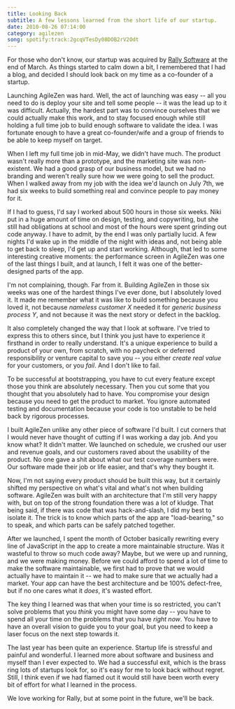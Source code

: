 ```yaml
---
title: Looking Back
subtitle: A few lessons learned from the short life of our startup.
date: 2010-08-26 07:14:00
category: agilezen
song: spotify:track:2gcqVTesDy08DOB2rV2Odt
---
```


<span class='drop-cap'>For those who don't know</span>, our startup was acquired by [Rally Software](http://rallydev.com/) at the end of March. As things started to calm down a bit, I remembered that I had a blog, and decided I should look back on my time as a co-founder of a startup.

Launching AgileZen was hard. Well, the act of launching was easy -- all you need to do is deploy your site and tell some people -- it was the lead up to it was difficult. Actually, the hardest part was to convince ourselves that we could actually make this work, and to stay focused enough while still holding a full time job to build enough software to validate the idea. I was fortunate enough to have a great co-founder/wife and a group of friends to be able to keep myself on target.

When I left my full time job in mid-May, we didn't have much. The product wasn't really more than a prototype, and the marketing site was non-existent. We had a good grasp of our business model, but we had no branding and weren't really sure how we were going to sell the product. When I walked away from my job with the idea we'd launch on July 7th, we had six weeks to build something real and convince people to pay money for it.

If I had to guess, I'd say I worked about 500 hours in those six weeks. Niki put in a huge amount of time on design, testing, and copywriting, but she still had obligations at school and most of the hours were spent grinding out code anyway. I have to admit, by the end I was only partially lucid. A few nights I'd wake up in the middle of the night with ideas and, not being able to get back to sleep, I'd get up and start working. Although, that led to some interesting creative moments: the performance screen in AgileZen was one of the last things I built, and at launch, I felt it was one of the better-designed parts of the app.

I'm not complaining, though. Far from it. Building AgileZen in those six weeks was one of the hardest things I've ever done, but I absolutely loved it. It made me remember what it was like to build something because you loved it, not because _nameless customer X_ needed it for _generic business process Y_, and not because it was the next story or defect in the backlog.

It also completely changed the way that I look at software. I've tried to express this to others since, but I think you just have to experience it firsthand in order to really understand. It's a unique experience to build a product of your own, from scratch, with no paycheck or deferred responsibility or venture capital to save you -- you either _create real value_ for your customers, or you _fail_. And I don't like to fail.

To be successful at bootstrapping, you have to cut every feature except those you think are absolutely necessary. Then you cut some that you thought that you absolutely had to have. You compromise your design because you need to get the product to market. You ignore automated testing and documentation because your code is too unstable to be held back by rigorous processes.

I built AgileZen unlike any other piece of software I'd built. I cut corners that I would never have thought of cutting if I was working a day job. And you know what? It didn't matter. We launched on schedule, we crushed our user and revenue goals, and our customers raved about the usability of the product. No one gave a shit about what our test coverage numbers were. Our software made their job or life easier, and that's why they bought it.

Now, I'm not saying every product should be built this way, but it certainly shifted my perspective on what's vital and what's not when building software. AgileZen was built with an architecture that I'm still very happy with, but on top of the strong foundation there was a lot of kludge. That being said, if there was code that was hack-and-slash, I did my best to isolate it. The trick is to know which parts of the app are "load-bearing," so to speak, and which parts can be safely patched together.

After we launched, I spent the month of October basically rewriting every line of JavaScript in the app to create a more maintainable structure. Was it wasteful to throw so much code away? Maybe, but we were up and running, and we were making money. Before we could afford to spend a lot of time to make the software maintainable, we first had to prove that we would actually have to maintain it -- we had to make sure that we actually had a market. Your app can have the best architecture and be 100% defect-free, but if no one cares what it _does_, it's wasted effort.

The key thing I learned was that when your time is so restricted, you can't solve problems that you _think_ you might have some day -- you have to spend all your time on the problems that you have _right now_. You have to have an overall vision to guide you to your goal, but you need to keep a laser focus on the next step towards it.

The last year has been quite an experience. Startup life is stressful and painful and wonderful. I learned more about software and business and myself than I ever expected to. We had a successful exit, which is the brass ring lots of startups look for, so it's easy for me to look back without regret. Still, I think even if we had flamed out it would still have been worth every bit of effort for what I learned in the process.

We love working for Rally, but at some point in the future, we'll be back.
